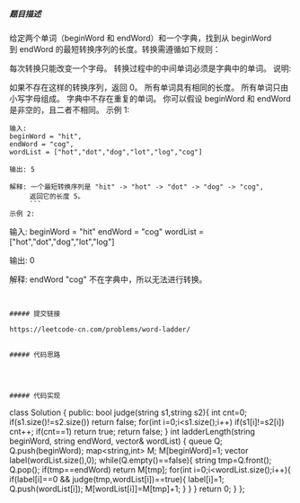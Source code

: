 ##### 题目描述
给定两个单词（beginWord 和 endWord）和一个字典，找到从 beginWord 到 endWord 的最短转换序列的长度。转换需遵循如下规则：

每次转换只能改变一个字母。
转换过程中的中间单词必须是字典中的单词。
说明:

如果不存在这样的转换序列，返回 0。
所有单词具有相同的长度。
所有单词只由小写字母组成。
字典中不存在重复的单词。
你可以假设 beginWord 和 endWord 是非空的，且二者不相同。
示例 1:
```
输入:
beginWord = "hit",
endWord = "cog",
wordList = ["hot","dot","dog","lot","log","cog"]

输出: 5

解释: 一个最短转换序列是 "hit" -> "hot" -> "dot" -> "dog" -> "cog",
     返回它的长度 5。
     ```
示例 2:
```
输入:
beginWord = "hit"
endWord = "cog"
wordList = ["hot","dot","dog","lot","log"]

输出: 0

解释: endWord "cog" 不在字典中，所以无法进行转换。
```


##### 提交链接

https://leetcode-cn.com/problems/word-ladder/


##### 代码思路




##### 代码实现

```
class Solution {
public:
    bool judge(string s1,string s2){
        int cnt=0;
        if(s1.size()!=s2.size())
            return false;
        for(int i=0;i<s1.size();i++)
            if(s1[i]!=s2[i])
                cnt++;
        if(cnt==1)
            return  true;
        return false;
    }
    int ladderLength(string beginWord, string endWord, vector<string>& wordList) {
        queue<string> Q;
        Q.push(beginWord);
        map<string,int> M;
        M[beginWord]=1;
        vector<int> label(wordList.size(),0);
        while(Q.empty()==false){
            string tmp=Q.front();
            Q.pop();
            if(tmp==endWord)
                return M[tmp];
            for(int i=0;i<wordList.size();i++){
                if(label[i]==0 && judge(tmp,wordList[i])==true){
                    label[i]=1;
                    Q.push(wordList[i]);
                    M[wordList[i]]=M[tmp]+1;
                }
            }
        }
        return 0;
    }
};



```
